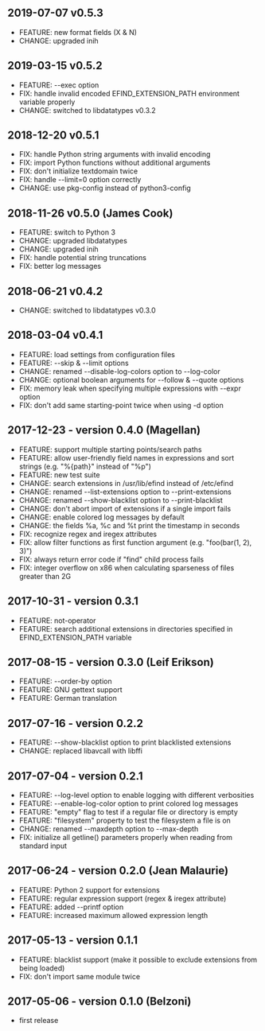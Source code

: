 ## 2019-07-07 v0.5.3
* FEATURE: new format fields (X & N)
* CHANGE: upgraded inih

## 2019-03-15 v0.5.2
* FEATURE: --exec option
* FIX: handle invalid encoded EFIND\_EXTENSION\_PATH environment variable properly
* CHANGE: switched to libdatatypes v0.3.2

## 2018-12-20 v0.5.1
* FIX: handle Python string arguments with invalid encoding
* FIX: import Python functions without additional arguments
* FIX: don't initialize textdomain twice
* FIX: handle --limit=0 option correctly
* CHANGE: use pkg-config instead of python3-config

## 2018-11-26 v0.5.0 (James Cook)
* FEATURE: switch to Python 3
* CHANGE: upgraded libdatatypes
* CHANGE: upgraded inih
* FIX: handle potential string truncations
* FIX: better log messages

## 2018-06-21 v0.4.2
* CHANGE: switched to libdatatypes v0.3.0

## 2018-03-04 v0.4.1
* FEATURE: load settings from configuration files
* FEATURE: --skip & --limit options
* CHANGE: renamed --disable-log-colors option to --log-color
* CHANGE: optional boolean arguments for --follow & --quote options
* FIX: memory leak when specifying multiple expressions with --expr option
* FIX: don't add same starting-point twice when using -d option

## 2017-12-23 - version 0.4.0 (Magellan)

* FEATURE: support multiple starting points/search paths
* FEATURE: allow user-friendly field names in expressions and sort strings (e.g. "%{path}" instead of "%p")
* FEATURE: new test suite
* CHANGE: search extensions in /usr/lib/efind instead of /etc/efind
* CHANGE: renamed --list-extensions option to --print-extensions
* CHANGE: renamed --show-blacklist option to --print-blacklist
* CHANGE: don't abort import of extensions if a single import fails
* CHANGE: enable colored log messages by default
* CHANGE: the fields %a, %c and %t print the timestamp in seconds
* FIX: recognize regex and iregex attributes
* FIX: allow filter functions as first function argument (e.g. "foo(bar(1, 2), 3)")
* FIX: always return error code if "find" child process fails
* FIX: integer overflow on x86 when calculating sparseness of files greater than 2G

## 2017-10-31 - version 0.3.1

* FEATURE: not-operator
* FEATURE: search additional extensions in directories specified in EFIND\_EXTENSION\_PATH variable

## 2017-08-15 - version 0.3.0 (Leif Erikson)

* FEATURE: --order-by option
* FEATURE: GNU gettext support
* FEATURE: German translation

## 2017-07-16 - version 0.2.2

* FEATURE: --show-blacklist option to print blacklisted extensions
* CHANGE: replaced libavcall with libffi

## 2017-07-04 - version 0.2.1

* FEATURE: --log-level option to enable logging with different verbosities
* FEATURE: --enable-log-color option to print colored log messages
* FEATURE: "empty" flag to test if a regular file or directory is empty
* FEATURE: "filesystem" property to test the filesystem a file is on
* CHANGE: renamed --maxdepth option to --max-depth
* FIX: initialize all getline() parameters properly when reading from standard input

## 2017-06-24 - version 0.2.0 (Jean Malaurie)

* FEATURE: Python 2 support for extensions
* FEATURE: regular expression support (regex & iregex attribute)
* FEATURE: added --printf option
* FEATURE: increased maximum allowed expression length

## 2017-05-13 - version 0.1.1

* FEATURE: blacklist support (make it possible to exclude extensions from being loaded)
* FIX: don't import same module twice

## 2017-05-06 - version 0.1.0 (Belzoni)
* first release
